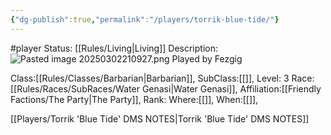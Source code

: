```yaml
---
{"dg-publish":true,"permalink":"/players/torrik-blue-tide/"}
---
```


#player 
Status: [[Rules/Living\|Living]]
Description:
![Pasted image 20250302210927.png](/img/user/Images/Pasted%20image%2020250302210927.png)
Played by Fezgig

Class:[[Rules/Classes/Barbarian\|Barbarian]],
SubClass:[[]],
Level: 3
Race:[[Rules/Races/SubRaces/Water Genasi\|Water Genasi]],
Affiliation:[[Friendly Factions/The Party\|The Party]],
Rank:
Where:[[]],
When:[[]],

[[Players/Torrik 'Blue Tide' DMS NOTES\|Torrik 'Blue Tide' DMS NOTES]]